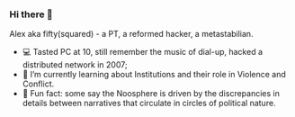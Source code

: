 ### Hi there 👋

Alex aka fifty(squared) - a PT, a reformed hacker, a metastabilian.

- 💻 Tasted PC at 10, still remember the music of dial-up, hacked a distributed network in 2007; 
- 🌱 I’m currently learning about Institutions and their role in Violence and Conflict. 
- 🤯 Fun fact: some say the Noosphere is driven by the discrepancies in details between narratives that circulate in circles of political nature.
